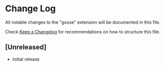 # Change Log

All notable changes to the "goose" extension will be documented in this file.

Check [Keep a Changelog](http://keepachangelog.com/) for recommendations on how to structure this file.

## [Unreleased]

- Initial release
